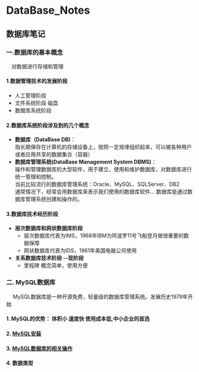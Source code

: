 # DataBase_Notes

## 数据库笔记


### 一.数据库的基本概念
&emsp;对数据进行存储和管理

#### 1.数据管理技术的发展阶段

 + 人工管理阶段
 + 文件系统阶段 磁盘
 + 数据库系统阶段
 
#### 2.数据库系统阶段涉及到的几个概念

 +  **数据库（DataBase DB)**：<br/>
指长期保存在计算机的存储设备上，按照一定规律组织起来，可以被各种用户或者应用共享的数据集合（容器）<br/>
 + **数据库管理系统(DataBase Management System DBMS)**：<br/>
操作和管理数据库的大型软件，用于建立、使用和维护数据库，对数据库进行统一管理和控制。<br/>当前比较流行的数据库管理系统：Oracle、MySQL、SQLServer、DB2 <br/>
通常情况下，经常会用数据库来表示我们使用的数据库软件... 数据库是通过数据库管理系统创建和操作的。
 
#### 3.数据库技术经历阶段

+ **层次数据库和网状数据库阶段**
	+ 层次数据库代表为IMS，1968年IBM为阿波罗11号飞船登月做很重要的数据保障
	+ 网状数据库代表为IDS，1961年美国电器公司使用
+ **关系数据库技术阶段 --现阶段**
	+ 里程碑 概念简单，使用方便

### 二. MySQL数据库
&emsp; MySQL数据库是一种开源免费，轻量级的数据库管理系统。发展历史1979年开始 

#### 1. MySQL的优势：  体积小 速度快 使用成本低,中小企业的首选 
#### 2. [MySQL安装](install.md)
#### 3. [MySQL数据库的相关操作](op.md)
#### 4. 数据类型







